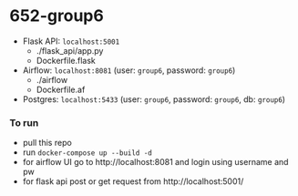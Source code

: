 # 652-group6

- Flask API: `localhost:5001`
  - ./flask_api/app.py
  - Dockerfile.flask   
- Airflow: `localhost:8081` (user: `group6`, password: `group6`)
  - ./airflow
  - Dockerfile.af
- Postgres: `localhost:5433` (user: `group6`, password: `group6`, db: `group6`)

### To run 
- pull this repo
- run `docker-compose up --build -d`
- for airflow UI go to http://localhost:8081 and login using username and pw
- for flask api post or get request from http://localhost:5001/ 
